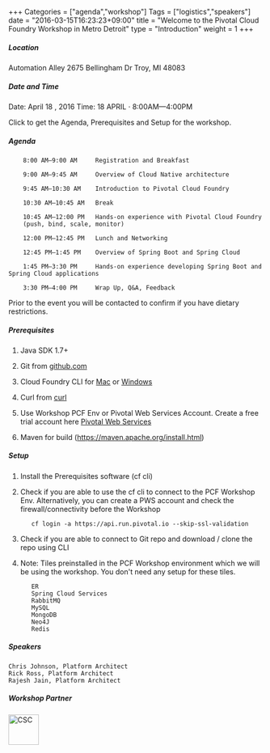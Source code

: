 +++
Categories = ["agenda","workshop"]
Tags = ["logistics","speakers"]
date = "2016-03-15T16:23:23+09:00"
title = "Welcome to the Pivotal Cloud Foundry Workshop in Metro Detroit"
type = "Introduction"
weight = 1
+++
##### Location

Automation Alley
2675 Bellingham Dr
Troy, MI 48083


##### Date and Time
Date: April 18 , 2016
Time: 18 APRIL · 8:00AM—4:00PM

Click to get the Agenda, Prerequisites and Setup for the workshop.

<!--more-->

##### Agenda

        8:00 AM—9:00 AM		Registration and Breakfast

        9:00 AM—9:45 AM		Overview of Cloud Native architecture

        9:45 AM—10:30 AM	Introduction to Pivotal Cloud Foundry

        10:30 AM—10:45 AM	Break

        10:45 AM—12:00 PM	Hands-on experience with Pivotal Cloud Foundry
        (push, bind, scale, monitor)

        12:00 PM—12:45 PM	Lunch and Networking

        12:45 PM—1:45 PM	Overview of Spring Boot and Spring Cloud

        1:45 PM—3:30 PM		Hands-on experience developing Spring Boot and Spring Cloud applications

        3:30 PM—4:00 PM		Wrap Up, Q&A, Feedback

Prior to the event you will be contacted to confirm if you have dietary restrictions.

##### Prerequisites
1. Java SDK 1.7+

2. Git from [github.com](https://mac.github.com/)

3. Cloud Foundry CLI for [Mac](https://github.com/cloudfoundry/cli/releases) or [Windows](http://docs.cloudfoundry.org/devguide/installcf/install-go-cli.html#windows)

4. Curl from [curl](http://curl.haxx.se/)

5. Use Workshop PCF Env or Pivotal Web Services Account.  Create a free trial account here [Pivotal Web Services](http://run.pivotal.io/)

6. Maven for build (https://maven.apache.org/install.html)


##### Setup

1. Install the Prerequisites software (cf cli)

2. Check if you are able to use the cf cli to connect to the PCF Workshop Env. Alternatively, you can create a PWS account and check the firewall/connectivity before the Workshop

          cf login -a https://api.run.pivotal.io --skip-ssl-validation

3. Check if you are able to connect to Git repo and download / clone the repo using CLI
4. Note: Tiles preinstalled in the PCF Workshop environment which we will be using the workshop. You don't need any setup for these tiles.

          ER
          Spring Cloud Services
          RabbitMQ
          MySQL
          MongoDB
          Neo4J
          Redis


##### Speakers

    Chris Johnson, Platform Architect
    Rick Ross, Platform Architect
    Rajesh Jain, Platform Architect

##### Workshop Partner
<a href="http://www.csc.com"><img src="/images/logo-csc.png" alt="CSC" style="width: 60px;"></a>
